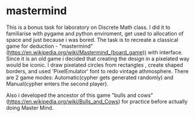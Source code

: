 # mastermind
  This is a bonus task for laboratory on Discrete Math class. I did it to familiarise with pygame and python enviroment, get used to allocation of space and just because i was bored.
  The task is to recreate a classical game for deduction -  "mastermind"(https://en.wikipedia.org/wiki/Mastermind_(board_game)) with interface. Since it is an old game i decided that creating the design in a pixelated way would be iconic. I draw pixelated circles from rectangles , create shaped borders, and used 'PixelEmulator' font to redo vintage athmosphere. There are 2 game modes: Automatic(cypher gets generated randomly) and Manual(cypher enters the second player).

  Also i developed the ancestor of this game "bulls and cows"(https://en.wikipedia.org/wiki/Bulls_and_Cows) for practice before actually doing Master Mind. 
